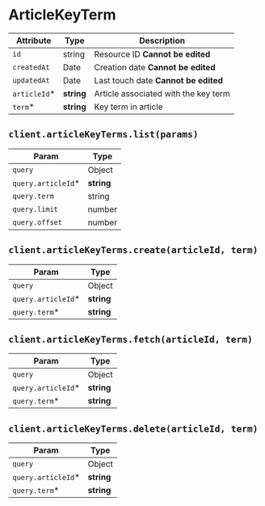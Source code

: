 # ArticleKeyTerm

| Attribute | Type | Description |
| --------- | ---- | ----------- |
| `id`         | string     | Resource ID **Cannot be edited** |
| `createdAt`  | Date       | Creation date **Cannot be edited** |
| `updatedAt`  | Date       | Last touch date **Cannot be edited** |
| `articleId`* | **string** | Article associated with the key term |
| `term`*      | **string** | Key term in article |

## `client.articleKeyTerms.list(params)`

| Param | Type |
|-------|------|
| `query`            | Object |
| `query.articleId`* | **string** |
| `query.term`       | string |
| `query.limit`      | number |
| `query.offset`     | number |

## `client.articleKeyTerms.create(articleId, term)`

| Param | Type |
|-------|------|
| `query`            | Object |
| `query.articleId`* | **string** |
| `query.term`*      | **string** |

## `client.articleKeyTerms.fetch(articleId, term)`

| Param | Type |
|-------|------|
| `query`            | Object |
| `query.articleId`* | **string** |
| `query.term`*      | **string** |

## `client.articleKeyTerms.delete(articleId, term)`

| Param | Type |
|-------|------|
| `query`            | Object |
| `query.articleId`* | **string** |
| `query.term`*      | **string** |
